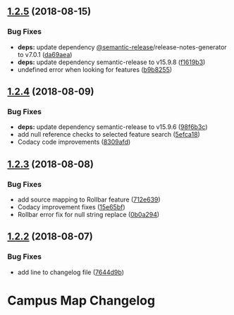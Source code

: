 ## [1.2.5](https://github.com/university-of-york/campus-map/compare/v1.2.4...v1.2.5) (2018-08-15)


### Bug Fixes

* **deps:** update dependency [@semantic-release](https://github.com/semantic-release)/release-notes-generator to v7.0.1 ([da69aea](https://github.com/university-of-york/campus-map/commit/da69aea))
* **deps:** update dependency semantic-release to v15.9.8 ([f1619b3](https://github.com/university-of-york/campus-map/commit/f1619b3))
* undefined error when looking for features ([b9b8255](https://github.com/university-of-york/campus-map/commit/b9b8255))

## [1.2.4](https://github.com/university-of-york/campus-map/compare/v1.2.3...v1.2.4) (2018-08-09)


### Bug Fixes

* **deps:** update dependency semantic-release to v15.9.6 ([98f6b3c](https://github.com/university-of-york/campus-map/commit/98f6b3c))
* add null reference checks to selected feature search ([5efca18](https://github.com/university-of-york/campus-map/commit/5efca18))
* Codacy code improvements ([8309afd](https://github.com/university-of-york/campus-map/commit/8309afd))

## [1.2.3](https://github.com/university-of-york/campus-map/compare/v1.2.2...v1.2.3) (2018-08-08)


### Bug Fixes

* add source mapping to Rollbar feature ([712e639](https://github.com/university-of-york/campus-map/commit/712e639))
* Codacy improvement fixes ([15e65bf](https://github.com/university-of-york/campus-map/commit/15e65bf))
* Rollbar error fix for null string replace ([0b0a294](https://github.com/university-of-york/campus-map/commit/0b0a294))

## [1.2.2](https://github.com/university-of-york/campus-map/compare/v1.2.1...v1.2.2) (2018-08-07)


### Bug Fixes

* add line to changelog file ([7644d9b](https://github.com/university-of-york/campus-map/commit/7644d9b))

# Campus Map Changelog
